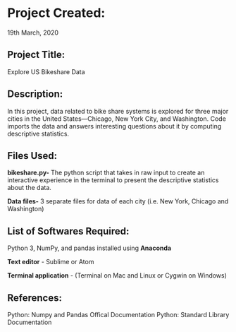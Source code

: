 # Project Created:
19th March, 2020

## Project Title:
Explore US Bikeshare Data

## Description:
In this project, data related to bike share systems is explored for three major cities in the United States—Chicago, New York City, and Washington. Code imports the data and answers interesting questions about it by computing descriptive statistics.

## Files Used:
**bikeshare.py-**
The python script that takes in raw input to create an interactive experience in the terminal to present the descriptive statistics about the data.

**Data files-**
3 separate files for data of each city (i.e. New York, Chicago and Washington)

## List of Softwares Required:
Python 3, NumPy, and pandas installed using **Anaconda**

**Text editor** - Sublime or Atom

**Terminal application** - (Terminal on Mac and Linux or Cygwin on Windows)

## References:
Python: Numpy and Pandas Offical Documentation
Python: Standard Library Documentation
